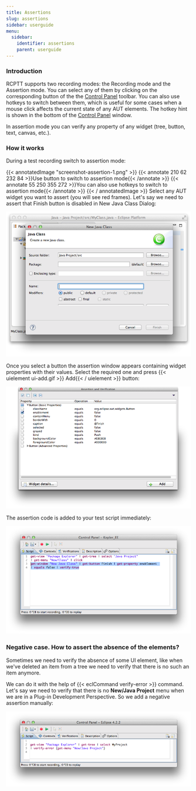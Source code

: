 ```yaml
---
title: Assertions
slug: assertions
sidebar: userguide
menu:
  sidebar:
    identifier: assertions
    parent: userguide
---
```


### Introduction

RCPTT supports two recording modes: the Recording mode and the Assertion mode. 
You can select any of them by clicking on the corresponding button of the 
the [Control Panel](../controlpanel/) toolbar. 
You can also use hotkeys to switch between them, which is useful for some cases when a mouse click affects the 
current state of any AUT elements. The hotkey hint is shown in the bottom 
of the [Control Panel](../controlpanel/) window.

In assertion mode you can verify any property of any widget (tree, button, text, canvas, etc.).

### How it works

During a test recording switch to assertion mode:

{{< annotatedImage "screenshot-assertion-1.png" >}}
{{< annotate 210 62 232 84 >}}Use button to switch to assertion mode{{< /annotate >}}
{{< annotate 55 250 355 272 >}}You can also use hotkeys to switch to assertion mode{{< /annotate >}}
{{< / annotatedImage >}}
Select any AUT widget you want to assert (you will see red frames). 
Let's say we need to assert that Finish button is disabled in New Java Class Dialog:

![](screenshot-assertion-2.png)

Once you select a button the assertion window appears containing widget properties with their values.
Select the required one and press {{< uielement ui-add.gif >}} Add{{< / uielement >}} button:

![](screenshot-assertion-3.png)

The assertion code is added to your test script immediately:

![](screenshot-assertion-4.png)
  
  ### Negative case. How to assert the absence of the elements?
  
  Sometimes we need to verify the absence of some UI element, like when we've deleted an item from a tree we 
  need to verify that there is no such an item anymore.
  
  We can do it with the help of {{< eclCommand verify-error >}} command.
  Let's say we need to verify that there is no **New/Java Project** menu when we are in a Plug-in Development Perspective.
  So we add a negative assertion manually:
  
![](screenshot-assertion-5.png)
   
  
  
